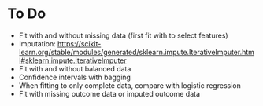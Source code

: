 # To Do

* Fit with and without missing data (first fit with to select features)
* Imputation: https://scikit-learn.org/stable/modules/generated/sklearn.impute.IterativeImputer.html#sklearn.impute.IterativeImputer
* Fit with and without balanced data
* Confidence intervals with bagging
* When fitting to only complete data, compare with logistic regression
* Fit with missing outcome data or imputed outcome data

